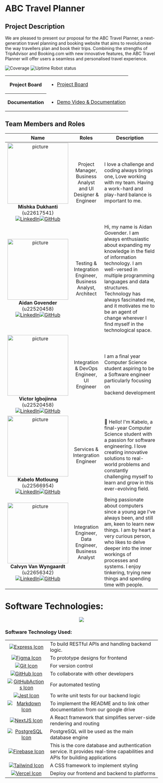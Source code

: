 # ABC Travel Planner
## Project Description
We are pleased to present our proposal for the ABC Travel Planner, a next-generation travel
planning and booking website that aims to revolutionise the way travellers plan and book their
trips. Combining the strengths of TripAdvisor and Booking.com with new innovative features,
the ABC Travel Planner will offer users a seamless and personalised travel experience.

![Coverage](https://img.shields.io/endpoint?url=https://gist.githubusercontent.com/Bigmanfish1/d5e1d38427eaf6a78fc2ac70d0f50bc6/raw/jest-coverage-comment__main.json)
![Uptime Robot status](https://img.shields.io/uptimerobot/status/m796617525-da8bacd4b5ef756cceb20b0e)
<table>
  <tr>
    <th>Project Board</th>
    <td><ul><li><a href="https://github.com/orgs/COS301-SE-2024/projects/103">Project Board</a></li></ul></td>
  </tr>
  <tr>
    <th>Documentation</th>
    <td>
     <ul>
       <li><a href="https://drive.google.com/drive/folders/1lyyva4NtzyIOwxwUOKRMtfsFis6fee8h?usp=sharing">Demo Video & Documentation</a></li>
     </ul>
    </td>
  </tr>
</table>

## Team Members and Roles

| Name | Roles | Description |
|:------:|:------:|---------------|
| <img src="https://th.bing.com/th/id/OIP.6SuAxxZ7uetUPsmWppXHWAHaHa?pid=ImgDet&w=900&h=900&rs=1" alt="picture" width="200"/> <br> **Mishka Dukhanti** (u22617541) <br> [![LinkedIn](https://img.shields.io/badge/LinkedIn-Profile-blue?style=flat-square&logo=linkedin)](https://www.linkedin.com/in/mishka-dukhanti-658674305)[![GitHub](https://img.shields.io/badge/GitHub-Profile-black?style=flat-square&logo=github)](https://github.com/MishkaD)|Project Manager, Business Analyst and UI Designer & Engineer| I love a challenge and coding always brings one, Love working with my team. Having a work-hard and play-hard balance is important to me.|
| <img src="https://th.bing.com/th/id/OIP.6SuAxxZ7uetUPsmWppXHWAHaHa?pid=ImgDet&w=900&h=900&rs=1" alt="picture" width="200"/> <br> **Aidan Govender** (u22520458) <br> [![LinkedIn](https://img.shields.io/badge/LinkedIn-Profile-blue?style=flat-square&logo=linkedin)](https://www.linkedin.com/in/aidan-govender-95b927252)[![GitHub](https://img.shields.io/badge/GitHub-Profile-black?style=flat-square&logo=github)](https://github.com/AidanG19)|Testing & Integration Engineer, Business Analyst, Architect| Hi, my name is Aidan Govender. I am always enthusiastic about expanding my knowledge in the field of information technology. I am well-versed in multiple programming languages and data structures. Technology has always fascinated me, and it motivates me to be an agent of change wherever I find myself in the technological space. |
| <img src="https://th.bing.com/th/id/OIP.6SuAxxZ7uetUPsmWppXHWAHaHa?pid=ImgDet&w=900&h=900&rs=1" alt="picture" width="200"/> <br> **Victor Igbojinna** (u22520458) <br> [![LinkedIn](https://img.shields.io/badge/LinkedIn-Profile-blue?style=flat-square&logo=linkedin)](http://www.linkedin.com/in/victor-igbojinna-2a5b71194)[![GitHub](https://img.shields.io/badge/GitHub-Profile-black?style=flat-square&logo=github)](https://github.com/Bigmanfish1)|Integration & DevOps Engineer, UI Engineer | I am a final year Computer Science student aspiring to be a Software engineer particularly focusing on backend development |
| <img src="https://th.bing.com/th/id/OIP.6SuAxxZ7uetUPsmWppXHWAHaHa?pid=ImgDet&w=900&h=900&rs=1" alt="picture" width="200"/> <br> **Kabelo Motloung** (u22566954) <br> [![LinkedIn](https://img.shields.io/badge/LinkedIn-Profile-blue?style=flat-square&logo=linkedin)](https://www.linkedin.com/in/kabelo-motloung-02b99320b/)[![GitHub](https://img.shields.io/badge/GitHub-Profile-black?style=flat-square&logo=github)](https://github.com/KabeloMotloung)|Services & Intergration Engineer | 👋 Hello! I'm Kabelo, a final-year Computer Science student with a passion for software engineering. I love creating innovative solutions to real-world problems and constantly challenging myself to learn and grow in this ever-evolving field. |
| <img src="https://th.bing.com/th/id/OIP.6SuAxxZ7uetUPsmWppXHWAHaHa?pid=ImgDet&w=900&h=900&rs=1" alt="picture" width="200"/> <br> **Calvyn Van Wyngaardt** (u22656342)<br> [![LinkedIn](https://img.shields.io/badge/LinkedIn-Profile-blue?style=flat-square&logo=linkedin)](https://www.linkedin.com/in/calvyn-van-wyngaardt-266277231/)[![GitHub](https://img.shields.io/badge/GitHub-Profile-black?style=flat-square&logo=github)](https://github.com/Calvyn-Van-Wyngaardt)|Integration Engineer, Data Engineer, Business Analyst|Being passionate about computers since a young age I've always been, and still am, keen to learn new things. I am by heart a very curious person, who likes to delve deeper into the inner workings of processes and systems. I enjoy tinkering, trying new things and spending time with people. |

# Software Technologies:
<p align="center">
  <a href="https://skillicons.dev">
    <img src="https://skillicons.dev/icons?i=express,figma,git,github,githubactions,jest,md,nextjs,postgres,firebase,tailwind,vercel&perline=6"/>
  </a>
</p>

### Software Technology Used:


<table>
  <tr>
    <td style="text-align:center; vertical-align:middle;"><a href="https://skillicons.dev"><img src="https://skillicons.dev/icons?i=express" alt="Express Icon"></a></td>
    <td style="text-align:left; vertical-align:middle;">To build RESTful APIs and handling backend logic.</td>
  </tr>
  <tr>
    <td style="text-align:center; vertical-align:middle;"><a href="https://skillicons.dev"><img src="https://skillicons.dev/icons?i=figma" alt="Figma Icon"></a></td>
    <td style="text-align:left; vertical-align:middle;">To prototype designs for frontend</td>
  </tr>
  <tr>
    <td style="text-align:center; vertical-align:middle;"><a href="https://skillicons.dev"><img src="https://skillicons.dev/icons?i=git" alt="Git Icon"></a></td>
    <td style="text-align:left; vertical-align:middle;">For version control</td>
  </tr>
  <tr>
    <td style="text-align:center; vertical-align:middle;"><a href="https://skillicons.dev"><img src="https://skillicons.dev/icons?i=github" alt="GitHub Icon"></a></td>
    <td style="text-align:left; vertical-align:middle;">To collaborate with other developers</td>
  </tr>
  <tr>
    <td style="text-align:center; vertical-align:middle;"><a href="https://skillicons.dev"><img src="https://skillicons.dev/icons?i=githubactions" alt="GitHubActions Icon"></a></td>
    <td style="text-align:left; vertical-align:middle;">For automated testing</td>
  </tr>
  <tr>
    <td style="text-align:center; vertical-align:middle;"><a href="https://skillicons.dev"><img src="https://skillicons.dev/icons?i=jest" alt="Jest Icon"></a></td>
    <td style="text-align:left; vertical-align:middle;">To write unit tests for our backend logic</td>
  </tr>
  <tr>
    <td style="text-align:center; vertical-align:middle;"><a href="https://skillicons.dev"><img src="https://skillicons.dev/icons?i=md" alt="Markdown Icon"></a></td>
    <td style="text-align:left; vertical-align:middle;">To implement the README and to link other documentation from our google drive</td>
  </tr>
  <tr>
    <td style="text-align:center; vertical-align:middle;"><a href="https://skillicons.dev"><img src="https://skillicons.dev/icons?i=nextjs" alt="NextJS Icon"></a></td>
    <td style="text-align:left; vertical-align:middle;">A React framework that simplifies server-side rendering and routing</td>
  </tr>
  <tr>
    <td style="text-align:center; vertical-align:middle;"><a href="https://skillicons.dev"><img src="https://skillicons.dev/icons?i=postgres" alt="PostgreSQL Icon"></a></td>
    <td style="text-align:left; vertical-align:middle;">PostgreSQL will be used as the main database engine</td>
  </tr>
  <tr>
    <td style="text-align:center; vertical-align:middle;"><a href="https://skillicons.dev"><img src="https://skillicons.dev/icons?i=firebase" alt="Firebase Icon"></a></td>
    <td style="text-align:left; vertical-align:middle;">This is the core database and authentication service. It provides real-time capabilities and APIs for building applications</td>
  </tr>
  <tr>
    <td style="text-align:center; vertical-align:middle;"><a href="https://skillicons.dev"><img src="https://skillicons.dev/icons?i=tailwind" alt="Tailwind Icon"></a></td>
    <td style="text-align:left; vertical-align:middle;">A CSS framework to implement styling</td>
  </tr>
  <tr>
    <td style="text-align:center; vertical-align:middle;"><a href="https://skillicons.dev"><img src="https://skillicons.dev/icons?i=vercel" alt="Vercel Icon"></a></td>
    <td style="text-align:left; vertical-align:middle;">Deploy our frontend and backend to platforms</td>
  </tr>
</table>
